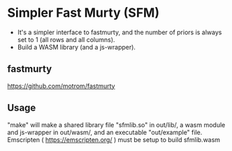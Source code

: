 # Simpler Fast Murty (SFM)
* It's a simpler interface to fastmurty, and the number of priors is always set to 1 (all rows and all columns).
* Build a WASM library (and a js-wrapper).

## fastmurty
https://github.com/motrom/fastmurty

## Usage
"make" will make a shared library file "sfmlib.so" in out/lib/, a wasm module and js-wrapper in out/wasm/, and an executable "out/example" file.
Emscripten ( https://emscripten.org/ ) must be setup to build sfmlib.wasm
